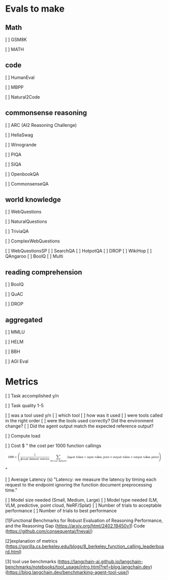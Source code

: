 # Evals to make

## Math
[ ] GSM8K

[ ] MATH

## code
[ ] HumanEval

[ ] MBPP 

[ ] Natural2Code

## commonsense reasoning
[ ] ARC (AI2 Reasoning Challenge)

[ ] HellaSwag

[ ] Winogrande

[ ] PIQA

[ ] SIQA

[ ] OpenbookQA

[ ] CommonsenseQA

## world knowledge
[ ] WebQuestions

[ ] NaturalQuestions

[ ] TriviaQA

[ ] ComplexWebQuestions

[ ] WebQuestionsSP
[ ] SearchQA
[ ] HotpotQA
[ ] DROP
[ ] WikiHop
[ ] QAngaroo
[ ] BoolQ
[ ] Multi

## reading comprehension

[ ] BoolQ

[ ] QuAC

[ ] DROP

## aggregated

[ ] MMLU

[ ] HELM

[ ] BBH

[ ] AGI Eval 

# Metrics

[ ] Task accomplished y/n

[ ] Task quality 1-5

[ ] was a tool used y/n
   [ ] which tool
   [ ] how was it used
   [ ] were tools called in the right order
   [ ] were the tools used correctly? Did the environment change?
   [ ] Did the agent output match the expected reference output?

[ ] Compute load

[ ] Cost $
   " the cost per 1000 function callings ![alt text](image.png)"

[ ] Average Latency (s)
    "Latency: we measure the latency by timing each request to the endpoint ignoring the function document preprocessing time."

[ ] Model size needed (Small, Medium, Large)
[ ] Model type needed (LM, VLM, predictive, point cloud, NeRF/Splat)
[ ] Number of trials to acceptable performance
[ ] Number of trials to best performance


[1]Functional Benchmarks for Robust Evaluation of Reasoning Performance, and the Reasoning Gap (https://arxiv.org/html/2402.19450v1) Code (https://github.com/consequentai/fneval/)

[2]explanation of metrics (https://gorilla.cs.berkeley.edu/blogs/8_berkeley_function_calling_leaderboard.html)

[3] tool use benchmarks (https://langchain-ai.github.io/langchain-benchmarks/notebooks/tool_usage/intro.html?ref=blog.langchain.dev) (https://blog.langchain.dev/benchmarking-agent-tool-use/)